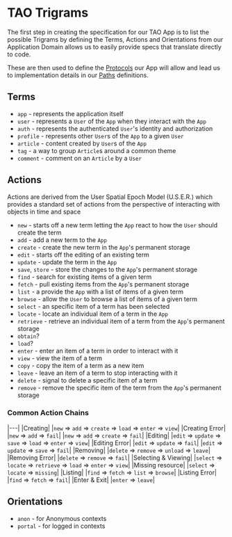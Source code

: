 # TAO Trigrams

The first step in creating the specification for our TAO App is to list the possible Trigrams by
defining the Terms, Actions and Orientations from our Application Domain allows us to easily
provide specs that translate directly to code.

These are then used to define the [Protocols](PROTOCOLS.md) our App will allow and lead us to
implementation details in our [Paths](PATHS.md) definitions.

## Terms

* `app` - represents the application itself
* `user` - represents a `User` of the `App` when they interact with the `App`
* `auth` - represents the authenticated `User`'s identity and authorization
* `profile` - represents other `User`s of the `App` to a given `User`
* `article` - content created by `User`s of the `App`
* `tag` - a way to group `Article`s around a common theme
* `comment` - comment on an `Article` by a `User`

## Actions

Actions are derived from the User Spatial Epoch Model (U.S.E.R.) which provides a standard set of actions
from the perspective of interacting with objects in time and space

* `new` - starts off a new term letting the `App` react to how the `User` should create the term
* `add` - add a new term to the `App`
* `create` - create the new term in the `App`'s permanent storage
* `edit` - starts off the editing of an existing term
* `update` - update the term in the `App`
* `save`, `store` - store the changes to the `App`'s permanent storage
* `find` - search for existing items of a given term
* `fetch` - pull existing items from the `App`'s permanent storage
* `list` - a provide the `App` with a list of items of a given term
* `browse` - allow the `User` to browse a list of items of a given term
* `select` - an specific item of a term has been selected
* `locate` - locate an individual item of a term in the `App`
* `retrieve` - retrieve an individual item of a term from the `App`'s permanent storage
* `obtain`?
* `load`?
* `enter` - enter an item of a term in order to interact with it
* `view` - view the item of a term
* `copy` - copy the item of a term as a new item
* `leave` - leave an item of a term to stop interacting with it
* `delete` - signal to delete a specific item of a term
* `remove` - remove the specific item of the term from the `App`'s permanent storage

### Common Action Chains

|---|
|Creating|
|`new` => `add` => `create` => `load` => `enter` => `view`|
|Creating Error|
|`new` => `add` => `fail`|
|`new` => `add` => `create` => `fail`|
|Editing|
|`edit` => `update` => `save` => `load` => `enter` => `view`|
|Editing Error|
|`edit` => `update` => `fail`|
|`edit` => `update` => `save` => `fail`|
|Removing|
|`delete` => `remove` => `unload` => `leave`|
|Removing Error|
|`delete` => `remove` => `fail`|
|Selecting & Viewing|
|`select` => `locate` => `retrieve` => `load` => `enter` => `view`|
|Missing resource|
|`select` => `locate` => `missing`|
|Listing|
|`find` => `fetch` => `list` => `browse`|
|Listing Error|
|`find` => `fetch` => `fail`|
|Enter & Exit|
|`enter` => `leave`|

## Orientations

* `anon` - for Anonymous contexts
* `portal` - for logged in contexts
